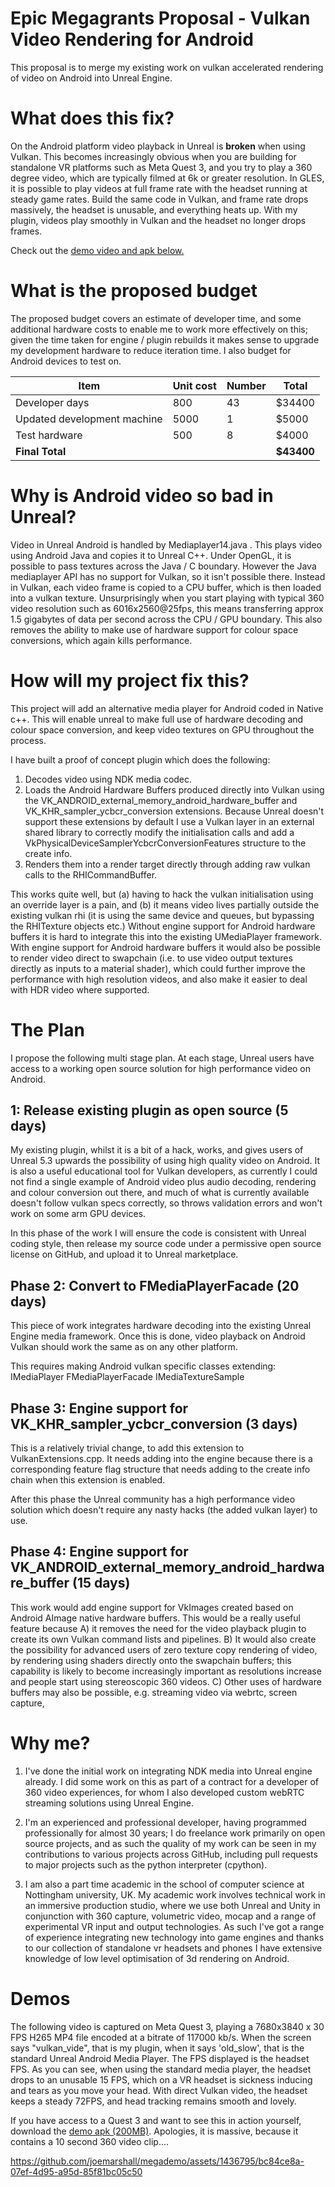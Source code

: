 # Epic Megagrants Proposal - Vulkan Video Rendering for Android

This proposal is to merge my existing work on vulkan accelerated rendering of video on Android into Unreal Engine.

# What does this fix?

On the Android platform video playback in Unreal is **broken** when using Vulkan. This becomes increasingly obvious when you are building for standalone VR platforms such as Meta Quest 3, and you try to play a 360 degree video, which are typically filmed at 6k or greater resolution. In GLES, it is possible to play videos at full frame rate with the headset running at steady game rates. Build the same code in Vulkan, and frame rate drops massively, the headset is unusable, and everything heats up. With my plugin, videos play smoothly in Vulkan and the headset no longer drops frames. 

Check out the [demo video and apk below.](#Demos)

# What is the proposed budget

The proposed budget covers an estimate of developer time, and some additional hardware costs to enable me to work more effectively on this; given the time taken for engine / plugin rebuilds it makes sense to upgrade my development hardware to reduce iteration time. I also budget for Android devices to test on.

|Item|Unit cost|Number|Total|
|----|---------|------|-----|
| Developer days  | 800 | 43 | $34400 | 
| Updated development machine  | 5000 | 1 | $5000 |
| Test hardware | 500 | 8 | $4000 |
| **Final Total** | || **$43400** |


# Why is Android video so bad in Unreal?
Video in Unreal Android is handled by Mediaplayer14.java . This plays video using Android Java and copies it to Unreal C++. Under OpenGL, it is possible to pass textures across the Java / C boundary. However the Java mediaplayer API has no support for Vulkan, so it isn't possible there. Instead in Vulkan, each video frame is copied to a CPU buffer, which is then loaded into a vulkan texture. Unsurprisingly when you start playing with typical 360 video resolution such as 6016x2560@25fps, this means transferring approx 1.5 gigabytes of data per second across the CPU / GPU boundary. This also removes the ability to make use of hardware support for colour space conversions, which again kills performance.

# How will my project fix this?
This project will add an alternative media player for Android coded in Native c++. This will enable unreal to make full use of hardware decoding and colour space conversion, and keep video textures on GPU throughout the process.

I have built a proof of concept plugin which does the following:

1. Decodes video using NDK media codec.
2. Loads the Android Hardware Buffers produced directly into Vulkan using the VK_ANDROID_external_memory_android_hardware_buffer and VK_KHR_sampler_ycbcr_conversion extensions. Because Unreal doesn't support these extensions by default I use a Vulkan layer in an external shared library to correctly modify the initialisation calls and add a VkPhysicalDeviceSamplerYcbcrConversionFeatures structure to the create info. 
3. Renders them into a render target directly through adding raw vulkan calls to the RHICommandBuffer.

This works quite well, but (a) having to hack the vulkan initialisation using an override layer is a pain, and (b) it means video lives partially outside the existing vulkan rhi (it is using the same device and queues, but bypassing the RHITexture objects etc.) Without engine support for Android hardware buffers it is hard to integrate this into the existing UMediaPlayer framework. With engine support for Android hardware buffers it would also be possible to render video direct to swapchain (i.e. to use video output textures directly as inputs to a material shader), which could further improve the performance with high resolution videos, and also make it easier to deal with HDR video where supported.

# The Plan

I propose the following multi stage plan. At each stage, Unreal users have access to a working open source solution for high performance video on Android.

## 1: Release existing plugin as open source (5 days)
My existing plugin, whilst it is a bit of a hack, works, and gives users of Unreal 5.3 upwards the possibility of using high quality video on Android. It is also a useful educational tool for Vulkan developers, as currently I could not find a single example of Android video plus audio decoding, rendering and colour conversion out there, and much of what is currently available doesn't follow vulkan specs correctly, so throws validation errors and won't work on some arm GPU devices.

In this phase of the work I will ensure the code is consistent with Unreal coding style, then release my source code under a permissive open source license on GitHub, and upload it to Unreal marketplace. 

## Phase 2: Convert to FMediaPlayerFacade (20 days)
This piece of work integrates hardware decoding into the existing Unreal Engine media framework. Once this is done, video playback on Android Vulkan should work the same as on any other platform.

This requires making Android vulkan specific classes extending:
     IMediaPlayer
     FMediaPlayerFacade
     IMediaTextureSample

## Phase 3: Engine support for VK_KHR_sampler_ycbcr_conversion (3 days)
This is a relatively trivial change, to add this extension to VulkanExtensions.cpp. It needs adding into the engine because there is a corresponding feature flag structure that needs adding to the create info chain when this extension is enabled.

After this phase the Unreal community has a high performance video solution which doesn't require any nasty hacks (the added vulkan layer) to use.

## Phase 4: Engine support for VK_ANDROID_external_memory_android_hardware_buffer (15 days)
This work would add engine support for VkImages created based on Android AImage native hardware buffers. This would be a really useful feature because 
A) it removes the need for the video playback plugin to create its own Vulkan command lists and pipelines. 
B) It would also create the possibility for advanced users of zero texture copy rendering of video, by rendering using shaders directly onto the swapchain buffers; this capability is likely to become increasingly important as resolutions increase and people start using stereoscopic 360 videos.
C)  Other uses of hardware buffers may also be possible, e.g. streaming video via webrtc, screen capture, 

# Why me?
1) I've done the initial work on integrating NDK media into Unreal engine already. I did some work on this as part of a contract for a developer of 360 video experiences, for whom I also developed custom webRTC streaming solutions using Unreal Engine.

2) I'm an experienced and professional developer, having programmed professionally for almost 30 years; I do freelance work primarily on open source projects, and as such the quality of my work can be seen in my contributions to various projects across GitHub, including pull requests to major projects such as the python interpreter (cpython).  

3) I am also a part time academic in the school of computer science at Nottingham university, UK. My academic work involves technical work in an immersive production studio, where we use both Unreal and Unity in conjunction with 360 capture, volumetric video, mocap and a range of experimental VR input and output technologies. As such I've got a range of experience integrating new technology into game engines and thanks to our collection of standalone vr headsets and phones I have extensive knowledge of low level optimisation of 3d rendering on Android.



# Demos

The following video is captured on Meta Quest 3, playing a 7680x3840 x 30 FPS H265 MP4 file encoded at a bitrate of 117000 kb/s. When the screen says "vulkan_vide", that is my plugin, when it says 'old_slow', that is the standard Unreal Android Media Player. The FPS displayed is the headset FPS. As you can see, when using the standard media player, the headset drops to an unusable 15 FPS, which on a VR headset is sickness inducing and tears as you move your head. With direct Vulkan video, the headset keeps a steady 72FPS, and head tracking remains smooth and lovely. 

If you have access to a Quest 3 and want to see this in action yourself, download the [demo apk (200MB)](https://github.com/joemarshall/megademo/releases/latest/download/quest_demo.zip). Apologies, it is massive, because it contains a 10 second 360 video clip....


https://github.com/joemarshall/megademo/assets/1436795/bc84ce8a-07ef-4d95-a95d-85f81bc05c50


